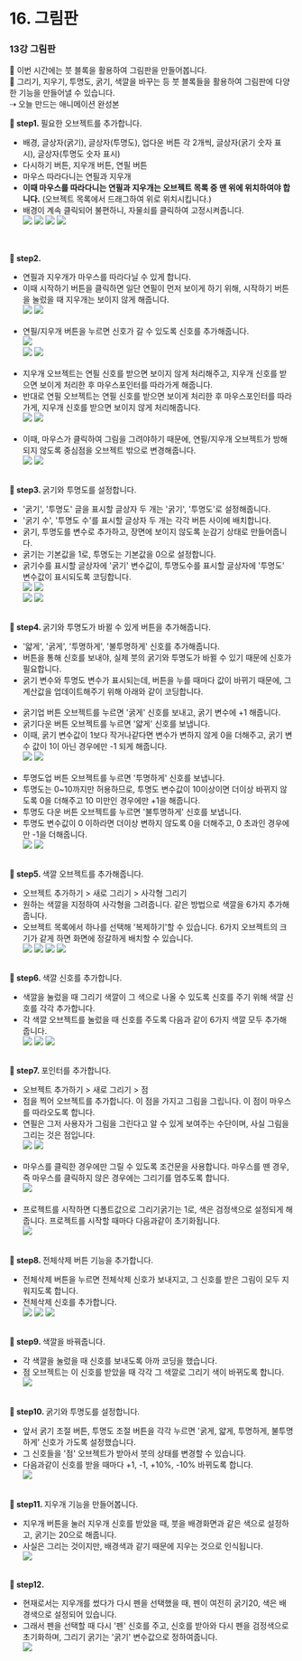 # 16. 그림판
<h3>13강 그림판</h3>

🙂 이번 시간에는 붓 블록을 활용하여 그림판을 만들어봅니다. <br>
🚩 그리기, 지우기, 투명도, 굵기, 색깔을 바꾸는 등 붓 블록들을 활용하여 그림판에 다양한 기능을 만들어낼 수 있습니다. <br>
⇢ 오늘 만드는 애니메이션 완성본<br>



<b>🧩 step1. </b> 필요한 오브젝트를 추가합니다.<br>
- 배경, 글상자(굵기), 글상자(투명도), 업다운 버튼 각 2개씩, 글상자(굵기 숫자 표시), 글상자(투명도 숫자 표시)
- 다시하기 버튼, 지우개 버튼, 연필 버튼
- 마우스 따라다니는 연필과 지우개
- <b>이때 마우스를 따라다니는 연필과 지우개는 오브젝트 목록 중 맨 위에 위치하여야 합니다.</b> (오브젝트 목록에서 드래그하여 위로 위치시킵니다.)
- 배경이 계속 클릭되어 불편하니, 자물쇠를 클릭하여 고정시켜줍니다.<br>
![](img/13_그림판/13_2.png) ![](img/13_그림판/13_3.png) ![](img/13_그림판/13_4.png) ![](img/13_그림판/13_5.png)  
<br><br>

<b>🧩 step2. </b> <br>
- 연필과 지우개가 마우스를 따라다닐 수 있게 합니다.
- 이때 시작하기 버튼을 클릭하면 일단 연필이 먼저 보이게 하기 위해, 시작하기 버튼을 눌렀을 때 지우개는 보이지 않게 해줍니다.<br>
![](img/13_그림판/13_6.png) ![](img/13_그림판/13_7.png) <br><br>
- 연필/지우개 버튼을 누르면 신호가 갈 수 있도록 신호를 추가해줍니다. <br>
![](img/13_그림판/13_8.png) <br>
![](img/13_그림판/13_11.png) ![](img/13_그림판/13_12.png)<br><br>
- 지우개 오브젝트는 연필 신호를 받으면 보이지 않게 처리해주고, 지우개 신호를 받으면 보이게 처리한 후 마우스포인터를 따라가게 해줍니다.
- 반대로 연필 오브젝트는 연필 신호를 받으면 보이게 처리한 후 마우스포인터를 따라가게, 지우개 신호를 받으면 보이지 않게 처리해줍니다.<br>
![](img/13_그림판/13_9.png) ![](img/13_그림판/13_10.png)<br><br>
- 이때, 마우스가 클릭하여 그림을 그려야하기 때문에, 연필/지우개 오브젝트가 방해되지 않도록 중심점을 오브젝트 밖으로 변경해줍니다. <br>
![](img/13_그림판/13_28.png) ![](img/13_그림판/13_29.png)<br><br>

<b>🧩 step3. </b> 굵기와 투명도를 설정합니다.<br>
- '굵기', '투명도' 글을 표시할 글상자 두 개는 '굵기', '투명도'로 설정해줍니다.
- '굵기 수', '투명도 수'를 표시할 글상자 두 개는 각각 버튼 사이에 배치합니다.
- 굵기, 투명도를 변수로 추가하고, 장면에 보이지 않도록 눈감기 상태로 만들어줍니다.
- 굵기는 기본값을 1로, 투명도는 기본값을 0으로 설정합니다.
- 굵기수를 표시할 글상자에 '굵기' 변수값이, 투명도수를 표시할 글상자에 '투명도' 변수값이 표시되도록 코딩합니다.  <br>
![](img/13_그림판/13_13.png) ![](img/13_그림판/13_14.png)<br>
![](img/13_그림판/13_15.png) ![](img/13_그림판/13_16.png)<br><br>

<b>🧩 step4. </b> 굵기와 투명도가 바뀔 수 있게 버튼을 추가해줍니다.<br>
- '얇게', '굵게', '투명하게', '불투명하게' 신호를 추가해줍니다.
- 버튼을 통해 신호를 보내야, 실제 붓의 굵기와 투명도가 바뀔 수 있기 때문에 신호가 필요합니다.
- 굵기 변수와 투명도 변수가 표시되는데, 버튼을 누를 때마다 값이 바뀌기 때문에, 그 계산값을 업데이트해주기 위해 아래와 같이 코딩합니다.<br><br>
- 굵기업 버튼 오브젝트를 누르면 '굵게' 신호를 보내고, 굵기 변수에 +1 해줍니다.
- 굵기다운 버튼 오브젝트를 누르면 '얇게' 신호를 보냅니다.
- 이때, 굵기 변수값이 1보다 작거나같다면 변수가 변하지 않게 0을 더해주고, 굵기 변수 값이 1이 아닌 경우에만 -1 되게 해줍니다.<br>
![](img/13_그림판/13_17.png) ![](img/13_그림판/13_18.png) <br><br>
- 투명도업 버튼 오브젝트를 누르면 '투명하게' 신호를 보냅니다.
- 투명도는 0~10까지만 허용하므로, 투명도 변수값이 10이상이면 더이상 바뀌지 않도록 0을 더해주고 10 미만인 경우에만 +1을 해줍니다.
- 투명도 다운 버튼 오브젝트를 누르면 '불투명하게' 신호를 보냅니다.
- 투명도 변수값이 0 이하라면 더이상 변하지 않도록 0을 더해주고, 0 초과인 경우에만 -1을 더해줍니다. <br>
![](img/13_그림판/13_19.png) ![](img/13_그림판/13_20.png) <br><br>

<b>🧩 step5. </b> 색깔 오브젝트를 추가해줍니다.<br>
- 오브젝트 추가하기 > 새로 그리기 > 사각형 그리기
- 원하는 색깔을 지정하여 사각형을 그려줍니다. 같은 방법으로 색깔을 6가지 추가해줍니다.
- 오브젝트 목록에서 하나를 선택해 '복제하기'할 수 있습니다. 6가지 오브젝트의 크기가 같게 하면 화면에 정갈하게 배치할 수 있습니다. <br>
![](img/13_그림판/13_21.png) ![](img/13_그림판/13_22.png) ![](img/13_그림판/13_23.png) ![](img/13_그림판/13_27.png) <br><br>

<b>🧩 step6. </b> 색깔 신호를 추가합니다.<br>
- 색깔을 눌렀을 때 그리기 색깔이 그 색으로 나올 수 있도록 신호를 주기 위해 색깔 신호를 각각 추가합니다.
- 각 색깔 오브젝트를 눌렀을 때 신호를 주도록 다음과 같이 6가지 색깔 모두 추가해줍니다. <br>
![](img/13_그림판/13_24.png) ![](img/13_그림판/13_25.png) ![](img/13_그림판/13_26.png) <br><br>

<b>🧩 step7. </b> 포인터를 추가합니다.<br>
- 오브젝트 추가하기 > 새로 그리기 > 점
- 점을 찍어 오브젝트를 추가합니다. 이 점을 가지고 그림을 그립니다. 이 점이 마우스를 따라오도록 합니다.
- 연필은 그저 사용자가 그림을 그린다고 알 수 있게 보여주는 수단이며, 사실 그림을 그리는 것은 점입니다. <br>
![](img/13_그림판/13_30.png) ![](img/13_그림판/13_31.png)<br><br>
- 마우스를 클릭한 경우에만 그릴 수 있도록 조건문을 사용합니다. 마우스를 뗀 경우, 즉 마우스를 클릭하지 않은 경우에는 그리기를 멈추도록 합니다.<br>
![](img/13_그림판/13_32.png)<br><br>
-  프로젝트를 시작하면 디폴트값으로 그리기굵기는 1로, 색은 검정색으로 설정되게 해줍니다. 프로젝트를 시작할 때마다 다음과같이 초기화됩니다.<br>
![](img/13_그림판/13_33.png)<br><Br>

<b>🧩 step8. </b> 전체삭제 버튼 기능을 추가합니다.<br>
- 전체삭제 버튼을 누르면 전체삭제 신호가 보내지고, 그 신호를 받은 그림이 모두 지워지도록 합니다.
- 전체삭제 신호를 추가합니다. <br>
![](img/13_그림판/13_34.png) ![](img/13_그림판/13_35.png) ![](img/13_그림판/13_36.png)<Br><Br>

<b>🧩 step9. </b> 색깔을 바꿔줍니다.<br>
- 각 색깔을 눌렀을 때 신호를 보내도록 아까 코딩을 했습니다.
- 점 오브젝트는 이 신호를 받았을 때 각각 그 색깔로 그리기 색이 바뀌도록 합니다. <br>
![](img/13_그림판/13_37.png)<br><br>

<b>🧩 step10. </b> 굵기와 투명도를 설정합니다.<br>
- 앞서 굵기 조절 버튼, 투명도 조절 버튼을 각각 누르면 '굵게, 얇게, 투명하게, 불투명하게' 신호가 가도록 설정했습니다.
- 그 신호들을 '점' 오브젝트가 받아서 붓의 상태를 변경할 수 있습니다.
- 다음과같이 신호를 받을 때마다 +1, -1, +10%, -10% 바뀌도록 합니다.<br>
![](img/13_그림판/13_38.png) <br><br>

<b>🧩 step11. </b> 지우개 기능을 만들어봅니다.<br>
- 지우개 버튼을 눌러 지우개 신호를 받았을 때, 붓을 배경화면과 같은 색으로 설정하고, 굵기는 20으로 해줍니다.
- 사실은 그리는 것이지만, 배경색과 같기 때문에 지우는 것으로 인식됩니다. <Br>
![](img/13_그림판/13_39.png)<br><br>

<b>🧩 step12. </b> <br>
- 현재로서는 지우개를 썼다가 다시 펜을 선택했을 때, 펜이 여전히 굵기20, 색은 배경색으로 설정되어 있습니다.
- 그래서 펜을 선택할 때 다시 '펜' 신호를 주고, 신호를 받아와 다시 펜을 검정색으로 초기화하며, 그리기 굵기는 '굵기' 변수값으로 정하여줍니다. <br>
![](img/13_그림판/13_40.png) <br><br>


